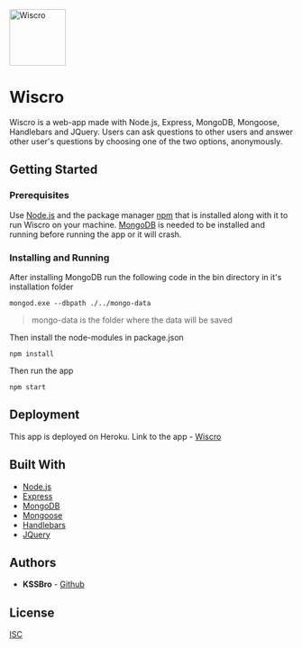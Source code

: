 <img alt="Wiscro" src="https://raw.githubusercontent.com/KSSBro/wiscro/master/public/images/wiscro_main.png" height="100">

# Wiscro

Wiscro is a web-app made with Node.js, Express, MongoDB, Mongoose, Handlebars and JQuery.
Users can ask questions to other users and answer other user's questions by choosing one of the two options, anonymously.

## Getting Started

### Prerequisites

Use [Node.js](https://nodejs.org/en/download/) and the package manager [npm](https://www.npmjs.com/get-npm) that is installed along with it to run Wiscro on your machine.
[MongoDB](https://www.mongodb.com/download-center) is needed to be installed and running before running the app or it will crash.

### Installing and Running

After installing MongoDB run the following code in the bin directory in it's installation folder

```
mongod.exe --dbpath ./../mongo-data
```

> mongo-data is the folder where the data will be saved

Then install the node-modules in package.json

```
npm install
```

Then run the app

```
npm start
```

## Deployment

This app is deployed on Heroku. Link to the app - [Wiscro](https://wiscro.herokuapp.com/)

## Built With

- [Node.js](https://nodejs.org/en/)
- [Express](https://expressjs.com/)
- [MongoDB](https://www.mongodb.com/)
- [Mongoose](https://mongoosejs.com/)
- [Handlebars](https://handlebarsjs.com/)
- [JQuery](https://jquery.com/)

## Authors

- **KSSBro** - [Github](https://github.com/KSSBro)

## License

[ISC](https://choosealicense.com/licenses/isc/)
